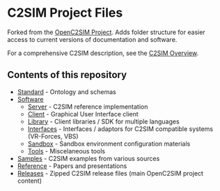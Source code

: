 # C2SIM Project Files

Forked from the [OpenC2SIM Project](https://github.com/OpenC2SIM/OpenC2SIM.github.io). Adds folder structure for easier access to current versions of documentation and software.

For a comprehensive C2SIM description, see the [C2SIM Overview](Reference/C2SIM-Overview1.pdf).

## Contents of this repository

* [Standard](Standard) - Ontology and schemas
* [Software](Software)
    * [Server](Software/Server) - C2SIM reference implementation
    * [Client](Software/Client) - Graphical User Interface client
    * [Library](Software/Library) - Client libraries / SDK for multiple languages
    * [Interfaces](Software/Interfaces) - Interfaces / adaptors for C2SIM compatible systems (VR-Forces, VBS)
    * [Sandbox](Software/Sandbox) - Sandbox environment configuration materials
    * [Tools](Software/Tools) - Miscelaneous tools
* [Samples](Samples) - C2SIM examples from various sources 
* [Reference](Reference) - Papers and presentations
* [Releases](Releases) - Zipped C2SIM release files (main OpenC2SIM project content)
